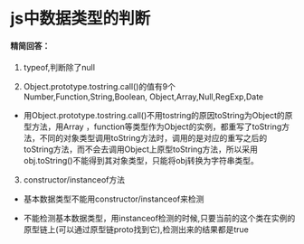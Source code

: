 # js中数据类型的判断

#### 精简回答：
1. typeof,判断除了null 

2. Object.prototype.tostring.call()的值有9个Number,Function,String,Boolean, Object,Array,Null,RegExp,Date 

- 用Object.prototype.tostring.call()不用tostring的原因toString为Object的原型方法，用Array ，function等类型作为Object的实例，都重写了toString方法，不同的对象类型调用toString方法时，调用的是对应的重写之后的toString方法，而不会去调用Object上原型toString方法，所以采用obj.toString()不能得到其对象类型，只能将obj转换为字符串类型。

3. constructor/instanceof方法

- 基本数据类型不能用constructor/instanceof来检测

- 不能检测基本数据类型，用instanceof检测的时候,只要当前的这个类在实例的原型链上(可以通过原型链proto找到它),检测出来的结果都是true
